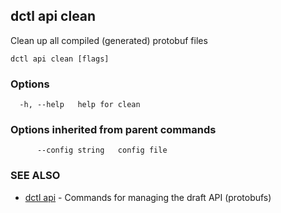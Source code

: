 ## dctl api clean

Clean up all compiled (generated) protobuf files

```
dctl api clean [flags]
```

### Options

```
  -h, --help   help for clean
```

### Options inherited from parent commands

```
      --config string   config file
```

### SEE ALSO

* [dctl api](dctl_api.md)	 - Commands for managing the draft API (protobufs)

